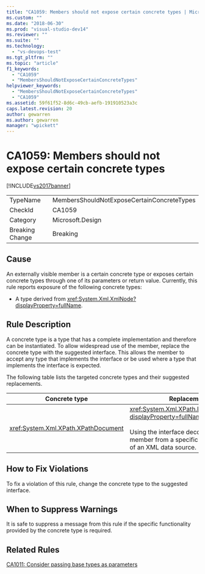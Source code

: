 ```yaml
---
title: "CA1059: Members should not expose certain concrete types | Microsoft Docs"
ms.custom: ""
ms.date: "2018-06-30"
ms.prod: "visual-studio-dev14"
ms.reviewer: ""
ms.suite: ""
ms.technology:
  - "vs-devops-test"
ms.tgt_pltfrm: ""
ms.topic: "article"
f1_keywords:
  - "CA1059"
  - "MembersShouldNotExposeCertainConcreteTypes"
helpviewer_keywords:
  - "MembersShouldNotExposeCertainConcreteTypes"
  - "CA1059"
ms.assetid: 59f61f52-8d6c-49cb-aefb-191910523a3c
caps.latest.revision: 20
author: gewarren
ms.author: gewarren
manager: "wpickett"
---
```

# CA1059: Members should not expose certain concrete types
[!INCLUDE[vs2017banner](../includes/vs2017banner.md)]


|||
|-|-|
|TypeName|MembersShouldNotExposeCertainConcreteTypes|
|CheckId|CA1059|
|Category|Microsoft.Design|
|Breaking Change|Breaking|

## Cause
 An externally visible member is a certain concrete type or exposes certain concrete types through one of its parameters or return value. Currently, this rule reports exposure of the following concrete types:

-   A type derived from <xref:System.Xml.XmlNode?displayProperty=fullName>.

## Rule Description
 A concrete type is a type that has a complete implementation and therefore can be instantiated. To allow widespread use of the member, replace the concrete type with the suggested interface. This allows the member to accept any type that implements the interface or be used where a type that implements the interface is expected.

 The following table lists the targeted concrete types and their suggested replacements.

|Concrete type|Replacement|
|-------------------|-----------------|
|<xref:System.Xml.XPath.XPathDocument>|<xref:System.Xml.XPath.IXPathNavigable?displayProperty=fullName>.<br /><br /> Using the interface decouples the member from a specific implementation of an XML data source.|

## How to Fix Violations
 To fix a violation of this rule, change the concrete type to the suggested interface.

## When to Suppress Warnings
 It is safe to suppress a message from this rule if the specific functionality provided by the concrete type is required.

## Related Rules
 [CA1011: Consider passing base types as parameters](../code-quality/ca1011-consider-passing-base-types-as-parameters.md)



